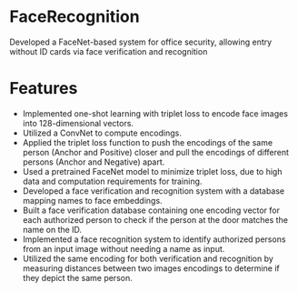 # FaceRecognition
Developed a FaceNet-based system for office security, allowing entry without ID cards via face verification and recognition

# Features
- Implemented one-shot learning with triplet loss to encode face images into 128-dimensional vectors.
- Utilized a ConvNet to compute encodings.
- Applied the triplet loss function to push the encodings of the same person (Anchor and Positive) closer and pull the encodings of different persons (Anchor and Negative) apart.
- Used a pretrained FaceNet model to minimize triplet loss, due to high data and computation requirements for training.
- Developed a face verification and recognition system with a database mapping names to face embeddings.
- Built a face verification database containing one encoding vector for each authorized person to check if the person at the door matches the name on the ID.
- Implemented a face recognition system to identify authorized persons from an input image without needing a name as input.
- Utilized the same encoding for both verification and recognition by measuring distances between two images encodings to determine if they depict the same person.
